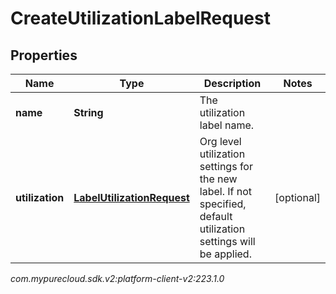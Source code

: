 # CreateUtilizationLabelRequest


## Properties

| Name | Type | Description | Notes |
| ------------ | ------------- | ------------- | ------------- |
| **name** | **String** | The utilization label name. |  |
| **utilization** | [**LabelUtilizationRequest**](LabelUtilizationRequest) | Org level utilization settings for the new label. If not specified, default utilization settings will be applied. |  [optional] |




_com.mypurecloud.sdk.v2:platform-client-v2:223.1.0_
